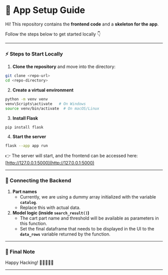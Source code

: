 
# 🚀 App Setup Guide

Hi! This repository contains the **frontend code** and a **skeleton for the app**.

Follow the steps below to get started locally 👇

***

### ⚡ Steps to Start Locally

1. **Clone the repository** and move into the directory:

```bash
git clone <repo-url>
cd <repo-directory>
```

2. **Create a virtual environment**

```bash
python -m venv venv
venv\Scripts\activate   # On Windows
source venv/bin/activate  # On macOS/Linux
```

3. **Install Flask**

```bash
pip install flask
```

4. **Start the server**

```bash
flask --app app run
```


👉 The server will start, and the frontend can be accessed here:
[http://127.0.0.1:5000](http://127.0.0.1:5000)

***

### 🔗 Connecting the Backend

1. **Part names**
    - Currently, we are using a dummy array initialized with the variable **`catalog`**.
    - Replace this with actual data.
2. **Model logic (inside `search_result()`)**
    - The cart part name and threshold will be available as parameters in this function.
    - Set the final dataframe that needs to be displayed in the UI to the **`data_rows`** variable returned by the function.

***

### 🎉 Final Note

Happy Hacking! 🚀👩‍💻👨‍💻

***


